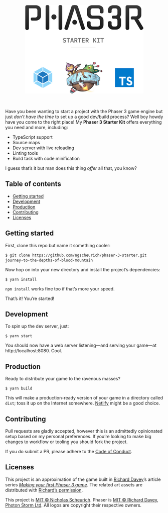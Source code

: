 <p align="center"><img alt="Phas3r Starter Kit" src="assets/banner.png" width="378" height="282"></p>
<br>

Have you been wanting to start a project with the Phaser 3 game engine but just _don’t have the time_ to set up a good dev/build process? Well boy howdy have you come to the right place! My **Phaser 3 Starter Kit** offers everything you need and more, including:

- TypeScript support
- Source maps
- Dev server with live reloading
- Linting tools
- Build task with code minification

I guess that’s it but man does this thing _offer_ all that, you know?

## Table of contents

- [Getting started](#getting-started)
- [Development](#development)
- [Production](#production)
- [Contributing](#contributing)
- [Licenses](#licenses)

## Getting started

First, clone this repo but name it something cooler:

    $ git clone https://github.com/ngscheurich/phaser-3-starter.git journey-to-the-depths-of-blood-mountain

Now hop on into your new directory and install the project’s dependencies:

    $ yarn install

`npm install` works fine too if that’s more your speed.

That’s it! You’re started!

## Development

To spin up the dev server, just:

    $ yarn start

You should now have a web server listening—and serving your game—at http://localhost:8080. Cool.

## Production

Ready to distribute your game to the ravenous masses?

    $ yarn build

This will make a production-ready version of your game in a directory called `dist`; toss it up on the Internet somewhere. [Netlify](https://www.netlify.com/) might be a good choice.

## Contributing

Pull requests are gladly accepted, however this is an admittedly opinionated setup based on my personal preferences. If you’re looking to make big changes to workflow or tooling you should fork the project.

If you do submit a PR, please adhere to the [Code of Conduct](https://github.com/ngscheurich/phas3r-starter/blob/master/CODE_OF_CONDUCT.md).

## Licenses

This project is an approximation of the game built in [Richard Davey](https://twitter.com/photonstorm)’s
article series _[Making your first Phaser 3 game](https://phaser.io/tutorials/making-your-first-phaser-3-game)_. The related art assets are distributed with [Richard’s permission](https://twitter.com/photonstorm/status/1013889130063908865).

This project is [MIT © Nicholas Scheurich](https://github.com/ngscheurich/phas3r-starter/blob/master/LICENSE).
Phaser is [MIT © Richard Davey, Photon Storm Ltd](https://github.com/photonstorm/phaser/blob/master/license.txt).
All logos are copyright their respective owners.
